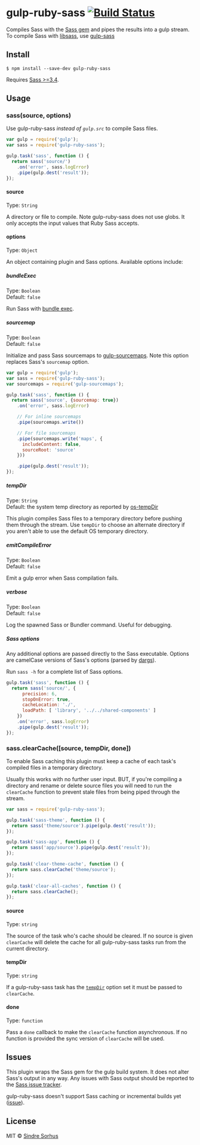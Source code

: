 # gulp-ruby-sass [![Build Status](https://travis-ci.org/sindresorhus/gulp-ruby-sass.svg?branch=master)](https://travis-ci.org/sindresorhus/gulp-ruby-sass)

Compiles Sass with the [Sass gem](http://sass-lang.com/install) and pipes the results into a gulp stream.  
To compile Sass with [libsass](http://libsass.org/), use [gulp-sass](https://github.com/dlmanning/gulp-sass)

## Install

```
$ npm install --save-dev gulp-ruby-sass
```

Requires [Sass >=3.4](http://sass-lang.com/install).

## Usage

### sass(source, options)

Use gulp-ruby-sass *instead of `gulp.src`* to compile Sass files.

```js
var gulp = require('gulp');
var sass = require('gulp-ruby-sass');

gulp.task('sass', function () {
  return sass('source/')
    .on('error', sass.logError)
    .pipe(gulp.dest('result'));
});
```

#### source

Type: `String`

A directory or file to compile. Note gulp-ruby-sass does not use globs. It only accepts the input values that Ruby Sass accepts.

#### options

Type: `Object`

An object containing plugin and Sass options. Available options include:

##### bundleExec

Type: `Boolean`  
Default: `false`

Run Sass with [bundle exec](http://gembundler.com/man/bundle-exec.1.html).

##### sourcemap

Type: `Boolean`  
Default: `false`

Initialize and pass Sass sourcemaps to [gulp-sourcemaps](https://github.com/floridoo/gulp-sourcemaps). Note this option replaces Sass's `sourcemap` option.

```js
var gulp = require('gulp');
var sass = require('gulp-ruby-sass');
var sourcemaps = require('gulp-sourcemaps');

gulp.task('sass', function () {
  return sass('source', {sourcemap: true})
    .on('error', sass.logError)

    // For inline sourcemaps
    .pipe(sourcemaps.write())

    // For file sourcemaps
    .pipe(sourcemaps.write('maps', {
      includeContent: false,
      sourceRoot: 'source'
    }))

    .pipe(gulp.dest('result'));
});
```

##### tempDir

Type: `String`  
Default: the system temp directory as reported by [os-tempDir](https://github.com/sindresorhus/os-tmpdir)

This plugin compiles Sass files to a temporary directory before pushing them through the stream. Use `tempDir` to choose an alternate directory if you aren't able to use the default OS temporary directory.

##### emitCompileError

Type: `Boolean`  
Default: `false`

Emit a gulp error when Sass compilation fails.

##### verbose

Type: `Boolean`  
Default: `false`

Log the spawned Sass or Bundler command. Useful for debugging.

##### Sass options

Any additional options are passed directly to the Sass executable. Options are camelCase versions of Sass's options (parsed by [dargs](https://github.com/sindresorhus/dargs)).

Run `sass -h` for a complete list of Sass options.

```js
gulp.task('sass', function () {
  return sass('source/', {
      precision: 6,
      stopOnError: true,
      cacheLocation: './',
      loadPath: [ 'library', '../../shared-components' ]
    })
    .on('error', sass.logError)
    .pipe(gulp.dest('result'));
});
```

### sass.clearCache([source, tempDir, done])

To enable Sass caching this plugin must keep a cache of each task's compiled files in a temporary directory. 

Usually this works with no further user input. BUT, if you're compiling a directory and rename or delete source files you will need to run the `clearCache` function to prevent stale files from being piped through the stream.

```js
var sass = require('gulp-ruby-sass');

gulp.task('sass-theme', function () {
  return sass('theme/source').pipe(gulp.dest('result'));
});

gulp.task('sass-app', function () {
  return sass('app/source').pipe(gulp.dest('result'));
});

gulp.task('clear-theme-cache', function () {
  return sass.clearCache('theme/source');
});

gulp.task('clear-all-caches', function () {
  return sass.clearCache();
});
```

#### source

Type: `string`

The source of the task who's cache should be cleared. If no source is given `clearCache` will delete the cache for all gulp-ruby-sass tasks run from the current directory.

#### tempDir

Type: `string`

If a gulp-ruby-sass task has the [`tempDir`](#tempdir) option set it must be passed to `clearCache`.

#### done

Type: `function`

Pass a `done` callback to make the `clearCache` function asynchronous. If no function is provided the sync version of `clearCache` will be used.

## Issues

This plugin wraps the Sass gem for the gulp build system. It does not alter Sass's output in any way. Any issues with Sass output should be reported to the [Sass issue tracker](https://github.com/sass/sass/issues).

gulp-ruby-sass doesn't support Sass caching or incremental builds yet ([issue](https://github.com/sindresorhus/gulp-ruby-sass/issues/111)).

## License

MIT © [Sindre Sorhus](http://sindresorhus.com)
